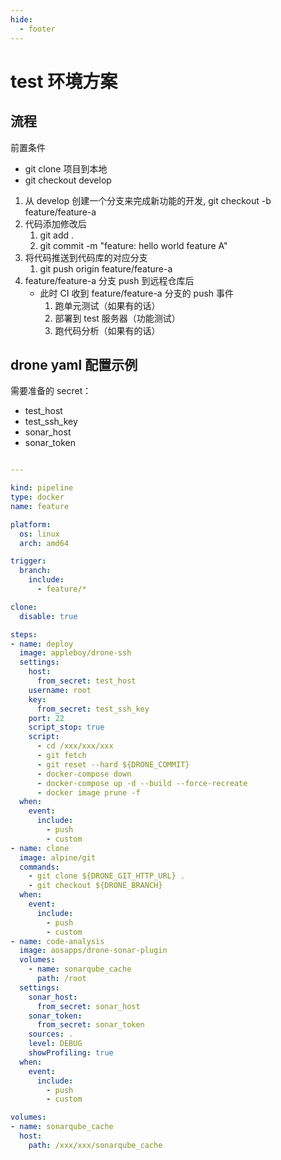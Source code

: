 ```yaml
---
hide:
  - footer
---
```


# test 环境方案

## 流程

前置条件
- git clone 项目到本地
- git checkout develop

1. 从 develop 创建一个分支来完成新功能的开发, git checkout -b feature/feature-a
2. 代码添加修改后
   1. git add . 
   2. git commit -m "feature: hello world feature A"
3. 将代码推送到代码库的对应分支
   1. git push origin feature/feature-a
4. feature/feature-a 分支 push 到远程仓库后
   - 此时 CI 收到 feature/feature-a 分支的 push 事件
     1. 跑单元测试（如果有的话）
     2. 部署到 test 服务器（功能测试）
     3. 跑代码分析（如果有的话）


## drone yaml 配置示例

需要准备的 secret：

- test_host
- test_ssh_key
- sonar_host
- sonar_token

```yaml

---

kind: pipeline
type: docker
name: feature

platform:
  os: linux
  arch: amd64

trigger:
  branch:
    include:
      - feature/*

clone:
  disable: true

steps:
- name: deploy
  image: appleboy/drone-ssh
  settings:
    host:
      from_secret: test_host
    username: root
    key:
      from_secret: test_ssh_key
    port: 22
    script_stop: true
    script:
      - cd /xxx/xxx/xxx
      - git fetch
      - git reset --hard ${DRONE_COMMIT}
      - docker-compose down
      - docker-compose up -d --build --force-recreate
      - docker image prune -f
  when:
    event:
      include:
        - push
        - custom
- name: clone
  image: alpine/git
  commands:
    - git clone ${DRONE_GIT_HTTP_URL} .
    - git checkout ${DRONE_BRANCH}
  when:
    event:
      include:
        - push
        - custom
- name: code-analysis
  image: aosapps/drone-sonar-plugin
  volumes:
    - name: sonarqube_cache
      path: /root
  settings:
    sonar_host:
      from_secret: sonar_host
    sonar_token:
      from_secret: sonar_token
    sources: .
    level: DEBUG
    showProfiling: true
  when:
    event:
      include:
        - push
        - custom

volumes:
- name: sonarqube_cache
  host:
    path: /xxx/xxx/sonarqube_cache
```